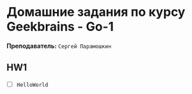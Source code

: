 # Домашние задания по курсу Geekbrains - Go-1

**Преподаватель:** `Сергей Парамошкин`

## HW1

- [ ] `HelloWorld`
